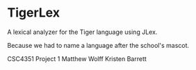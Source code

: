 # TigerLex
A lexical analyzer for the Tiger language using JLex.

Because we had to name a language after the school's mascot.

CSC4351 Project 1
Matthew Wolff
Kristen Barrett
